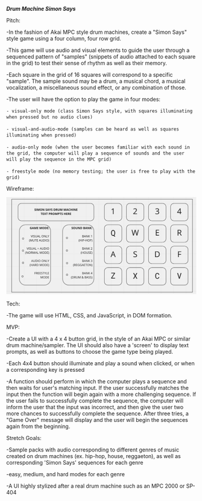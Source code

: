 ***Drum Machine Simon Says***

Pitch: 

-In the fashion of Akai MPC style drum machines, create a "Simon Says" style game using a four column, four row grid.

-This game will use audio and visual elements to guide the user through a sequenced pattern of "samples" (snippets of audio attached to each square in the grid) to test their sense of rhythm as well as their memory.

-Each square in the grid of 16 squares will correspond to a specific "sample". The sample sound may be a drum, a musical chord, a musical vocalization, a miscellaneous sound effect, or any combination of those.

-The user will have the option to play the game in four modes:

    - visual-only mode (class Simon Says style, with squares illuminating when pressed but no audio clues) 

    - visual-and-audio-mode (samples can be heard as well as squares illuminating when pressed)

    - audio-only mode (when the user becomes familiar with each sound in the grid, the computer will play a sequence of sounds and the user will play the sequence in the MPC grid)
    
    - freestyle mode (no memory testing; the user is free to play with the grid)


Wireframe:

![Wireframe](./Wireframe.png)


Tech:

-The game will use HTML, CSS, and JavaScript, in DOM formation.


MVP:

-Create a UI with a 4 x 4 button grid, in the style of an Akai MPC or similar drum machine/sampler. The UI should also have a 'screen' to display text prompts, as well as buttons to choose the game type being played.

-Each 4x4 button should illuminate and play a sound when clicked, or when a corresponding key is pressed

-A function should perform in which the computer plays a sequence and then waits for user's matching input. If the user successfully matches the input then the function will begin again with a more challenging sequence. If the user fails to successfully complete the sequence, the computer will inform the user that the input was incorrect, and then give the user two more chances to successfully complete the sequence. After three tries, a "Game Over" message will display and the user will begin the sequences again from the beginning.


Stretch Goals:

-Sample packs with audio corresponding to different genres of music created on drum machines (ex. hip-hop, house, reggaeton), as well as corresponding 'Simon Says' sequences for each genre

-easy, medium, and hard modes for each genre

-A UI highly stylized after a real drum machine such as an MPC 2000 or SP-404

